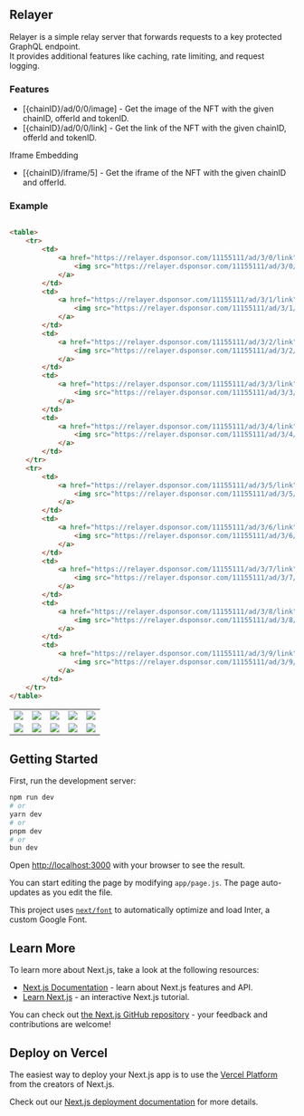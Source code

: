 ## Relayer

Relayer is a simple relay server that forwards requests to a key protected GraphQL endpoint.  
It provides additional features like caching, rate limiting, and request logging.

### Features

- [{chainID}/ad/0/0/image] - Get the image of the NFT with the given chainID, offerId and tokenID.
- [{chainID}/ad/0/0/link] - Get the link of the NFT with the given chainID, offerId and tokenID.

Iframe Embedding

- [{chainID}/iframe/5] - Get the iframe of the NFT with the given chainID and offerId.

### Example

```html

<table>
    <tr>
        <td>
            <a href="https://relayer.dsponsor.com/11155111/ad/3/0/link">
                <img src="https://relayer.dsponsor.com/11155111/ad/3/0/image"/>
            </a>
        </td>
        <td>
            <a href="https://relayer.dsponsor.com/11155111/ad/3/1/link">
                <img src="https://relayer.dsponsor.com/11155111/ad/3/1/image"/>
            </a>
        </td>
        <td>
            <a href="https://relayer.dsponsor.com/11155111/ad/3/2/link">
                <img src="https://relayer.dsponsor.com/11155111/ad/3/2/image"/>
            </a>
        </td>
        <td>
            <a href="https://relayer.dsponsor.com/11155111/ad/3/3/link">
                <img src="https://relayer.dsponsor.com/11155111/ad/3/3/image"/>
            </a>
        </td>
        <td>
            <a href="https://relayer.dsponsor.com/11155111/ad/3/4/link">
                <img src="https://relayer.dsponsor.com/11155111/ad/3/4/image"/>
            </a>
        </td>
    </tr>
    <tr>
        <td>
            <a href="https://relayer.dsponsor.com/11155111/ad/3/5/link">
                <img src="https://relayer.dsponsor.com/11155111/ad/3/5/image"/>
            </a>
        </td>
        <td>
            <a href="https://relayer.dsponsor.com/11155111/ad/3/6/link">
                <img src="https://relayer.dsponsor.com/11155111/ad/3/6/image"/>
            </a>
        </td>
        <td>
            <a href="https://relayer.dsponsor.com/11155111/ad/3/7/link">
                <img src="https://relayer.dsponsor.com/11155111/ad/3/7/image"/>
            </a>
        </td>
        <td>
            <a href="https://relayer.dsponsor.com/11155111/ad/3/8/link">
                <img src="https://relayer.dsponsor.com/11155111/ad/3/8/image"/>
            </a>
        </td>
        <td>
            <a href="https://relayer.dsponsor.com/11155111/ad/3/9/link">
                <img src="https://relayer.dsponsor.com/11155111/ad/3/9/image"/>
            </a>
        </td>
    </tr>
</table>
```

<table>
    <tr>
        <td>
            <a href="https://relayer.dsponsor.com/11155111/ad/3/0/link">
                <img src="https://relayer.dsponsor.com/11155111/ad/3/0/image"/>
            </a>
        </td>
        <td>
            <a href="https://relayer.dsponsor.com/11155111/ad/3/1/link">
                <img src="https://relayer.dsponsor.com/11155111/ad/3/1/image"/>
            </a>     
        </td>
        <td>
            <a href="https://relayer.dsponsor.com/11155111/ad/3/2/link">
                <img src="https://relayer.dsponsor.com/11155111/ad/3/2/image"/>
            </a>
        </td>
        <td>
            <a href="https://relayer.dsponsor.com/11155111/ad/3/3/link">
                <img src="https://relayer.dsponsor.com/11155111/ad/3/3/image"/>
            </a>     
        </td>
        <td>
            <a href="https://relayer.dsponsor.com/11155111/ad/3/4/link">
                <img src="https://relayer.dsponsor.com/11155111/ad/3/4/image"/>
            </a>
        </td>
    </tr>
    <tr>
        <td>
            <a href="https://relayer.dsponsor.com/11155111/ad/3/5/link">
                <img src="https://relayer.dsponsor.com/11155111/ad/3/5/image"/>
            </a>
        </td>
        <td>
            <a href="https://relayer.dsponsor.com/11155111/ad/3/6/link">
                <img src="https://relayer.dsponsor.com/11155111/ad/3/6/image"/>
            </a>     
        </td>
        <td>
            <a href="https://relayer.dsponsor.com/11155111/ad/3/7/link">
                <img src="https://relayer.dsponsor.com/11155111/ad/3/7/image"/>
            </a>
        </td>
        <td>
            <a href="https://relayer.dsponsor.com/11155111/ad/3/8/link">
                <img src="https://relayer.dsponsor.com/11155111/ad/3/8/image"/>
            </a>     
        </td>
        <td>
            <a href="https://relayer.dsponsor.com/11155111/ad/3/9/link">
                <img src="https://relayer.dsponsor.com/11155111/ad/3/9/image"/>
            </a>
        </td>
    </tr>
</table>


## Getting Started

First, run the development server:

```bash
npm run dev
# or
yarn dev
# or
pnpm dev
# or
bun dev
```

Open [http://localhost:3000](http://localhost:3000) with your browser to see the result.

You can start editing the page by modifying `app/page.js`. The page auto-updates as you edit the file.

This project uses [`next/font`](https://nextjs.org/docs/basic-features/font-optimization) to automatically optimize and load Inter, a custom Google Font.

## Learn More

To learn more about Next.js, take a look at the following resources:

- [Next.js Documentation](https://nextjs.org/docs) - learn about Next.js features and API.
- [Learn Next.js](https://nextjs.org/learn) - an interactive Next.js tutorial.

You can check out [the Next.js GitHub repository](https://github.com/vercel/next.js/) - your feedback and contributions are welcome!

## Deploy on Vercel

The easiest way to deploy your Next.js app is to use the [Vercel Platform](https://vercel.com/new?utm_medium=default-template&filter=next.js&utm_source=create-next-app&utm_campaign=create-next-app-readme) from the creators of Next.js.

Check out our [Next.js deployment documentation](https://nextjs.org/docs/deployment) for more details.
